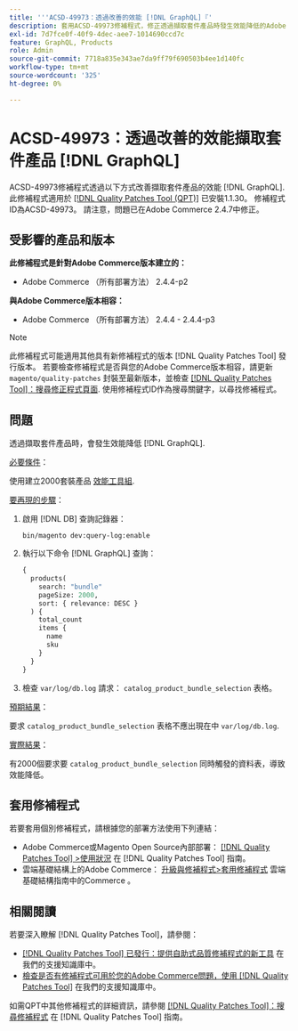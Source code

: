 ```yaml
---
title: '''ACSD-49973：透過改善的效能 [!DNL GraphQL]『'
description: 套用ACSD-49973修補程式，修正透過擷取套件產品時發生效能降低的Adobe Commerce問題。 [!DNL GraphQL].
exl-id: 7d7fce0f-40f9-4dec-aee7-1014690ccd7c
feature: GraphQL, Products
role: Admin
source-git-commit: 7718a835e343ae7da9ff79f690503b4ee1d140fc
workflow-type: tm+mt
source-wordcount: '325'
ht-degree: 0%

---
```


# ACSD-49973：透過改善的效能擷取套件產品 [!DNL GraphQL]

ACSD-49973修補程式透過以下方式改善擷取套件產品的效能 [!DNL GraphQL]. 此修補程式適用於 [[!DNL Quality Patches Tool (QPT)]](/help/announcements/adobe-commerce-announcements/magento-quality-patches-released-new-tool-to-self-serve-quality-patches.md) 已安裝1.1.30。 修補程式ID為ACSD-49973。 請注意，問題已在Adobe Commerce 2.4.7中修正。

## 受影響的產品和版本

**此修補程式是針對Adobe Commerce版本建立的：**

* Adobe Commerce （所有部署方法） 2.4.4-p2

**與Adobe Commerce版本相容：**

* Adobe Commerce （所有部署方法） 2.4.4 - 2.4.4-p3

>[!NOTE]
>
>此修補程式可能適用其他具有新修補程式的版本 [!DNL Quality Patches Tool] 發行版本。 若要檢查修補程式是否與您的Adobe Commerce版本相容，請更新 `magento/quality-patches` 封裝至最新版本，並檢查 [[!DNL Quality Patches Tool]：搜尋修正程式頁面](https://experienceleague.adobe.com/tools/commerce-quality-patches/index.html). 使用修補程式ID作為搜尋關鍵字，以尋找修補程式。

## 問題

透過擷取套件產品時，會發生效能降低 [!DNL GraphQL].

<u>必要條件</u>：

使用建立2000套裝產品 [效能工具組](https://experienceleague.adobe.com/docs/commerce-operations/configuration-guide/cli/generate-data.html).

<u>要再現的步驟</u>：

1. 啟用 [!DNL DB] 查詢記錄器：

   ```
   bin/magento dev:query-log:enable
   ```

1. 執行以下命令 [!DNL GraphQL] 查詢：

   ```GraphQL
   {
     products(
       search: "bundle"
       pageSize: 2000,
       sort: { relevance: DESC }
     ) {
       total_count
       items {
         name
         sku
       }
     }
   }
   ```

1. 檢查 `var/log/db.log` 請求： `catalog_product_bundle_selection` 表格。

<u>預期結果</u>：

要求 `catalog_product_bundle_selection` 表格不應出現在中 `var/log/db.log`.

<u>實際結果</u>：

有2000個要求要 `catalog_product_bundle_selection` 同時觸發的資料表，導致效能降低。

## 套用修補程式

若要套用個別修補程式，請根據您的部署方法使用下列連結：

* Adobe Commerce或Magento Open Source內部部署： [[!DNL Quality Patches Tool] >使用狀況](https://experienceleague.adobe.com/docs/commerce-operations/tools/quality-patches-tool/usage.html) 在 [!DNL Quality Patches Tool] 指南。
* 雲端基礎結構上的Adobe Commerce： [升級與修補程式>套用修補程式](https://experienceleague.adobe.com/docs/commerce-cloud-service/user-guide/develop/upgrade/apply-patches.html) 雲端基礎結構指南中的Commerce 。

## 相關閱讀

若要深入瞭解 [!DNL Quality Patches Tool]，請參閱：

* [[!DNL Quality Patches Tool] 已發行：提供自助式品質修補程式的新工具](/help/announcements/adobe-commerce-announcements/magento-quality-patches-released-new-tool-to-self-serve-quality-patches.md) 在我們的支援知識庫中。
* [檢查是否有修補程式可用於您的Adobe Commerce問題，使用 [!DNL Quality Patches Tool]](/help/support-tools/patches-available-in-qpt-tool/check-patch-for-magento-issue-with-magento-quality-patches.md) 在我們的支援知識庫中。

如需QPT中其他修補程式的詳細資訊，請參閱 [[!DNL Quality Patches Tool]：搜尋修補程式](https://experienceleague.adobe.com/tools/commerce-quality-patches/index.html) 在 [!DNL Quality Patches Tool] 指南。
